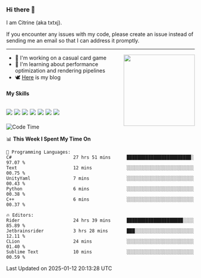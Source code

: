 ### Hi there 👋

I am Citrine (aka txtxj).

If you encounter any issues with my code, please create an issue instead of sending me an email so that I can address it promptly.

---

<img align="right" height="190" src="http://github-profile-summary-cards.vercel.app/api/cards/stats?username=txtxj&theme=vue">

- 🌱 I'm working on a casual card game
- 📖 I'm learning about performance optimization and rendering pipelines
- 🕊️ [Here](https://txtxj.top) is my blog

#### My Skills

![](https://img.shields.io/badge/Unity-000000?logo=unity&logoColor=fff)
![](https://img.shields.io/badge/C%23-239120?logo=csharp&logoColor=fff)
![](https://img.shields.io/badge/Python-3e74a2?logo=python&logoColor=fff)
![](https://img.shields.io/badge/C++-65318e?logo=cplusplus&logoColor=fff)
![](https://img.shields.io/badge/Vue-4FC08D?logo=vuedotjs&logoColor=fff)
![](https://img.shields.io/badge/Blender-f5792a?logo=blender&logoColor=fff)
![](https://img.shields.io/badge/MS%20SQL-cc2927?logo=microsoftsqlserver&logoColor=fff)
---

<!--START_SECTION:waka-->
![Code Time](http://img.shields.io/badge/Code%20Time-2%2C415%20hrs%2048%20mins-blue)

📊 **This Week I Spent My Time On** 

```text
💬 Programming Languages: 
C#                       27 hrs 51 mins      ████████████████████████░   97.07 % 
Text                     12 mins             ░░░░░░░░░░░░░░░░░░░░░░░░░   00.75 % 
UnityYaml                7 mins              ░░░░░░░░░░░░░░░░░░░░░░░░░   00.43 % 
Python                   6 mins              ░░░░░░░░░░░░░░░░░░░░░░░░░   00.38 % 
C++                      6 mins              ░░░░░░░░░░░░░░░░░░░░░░░░░   00.37 % 

🔥 Editors: 
Rider                    24 hrs 39 mins      █████████████████████░░░░   85.89 % 
Jetbrainsrider           3 hrs 28 mins       ███░░░░░░░░░░░░░░░░░░░░░░   12.11 % 
CLion                    24 mins             ░░░░░░░░░░░░░░░░░░░░░░░░░   01.40 % 
Sublime Text             10 mins             ░░░░░░░░░░░░░░░░░░░░░░░░░   00.59 % 
```


 Last Updated on 2025-01-12 20:13:28 UTC
<!--END_SECTION:waka-->

